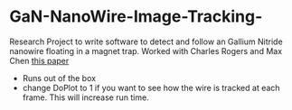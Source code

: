 # GaN-NanoWire-Image-Tracking-
Research Project to write software to detect and follow an Gallium Nitride nanowire floating in a magnet trap. 
Worked with Charles Rogers and Max Chen [this paper](https://www.researchgate.net/publication/329574933_Axisymmetric_scalable_magneto-gravitational_trap_for_diamagnetic_particle_levitation/)
- Runs out of the box
- change DoPlot to 1 if you want to see how the wire is tracked at each frame. This will increase run time.

